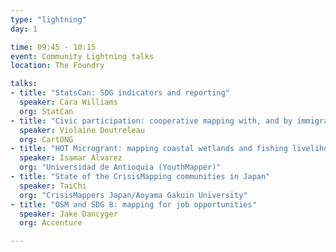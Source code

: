 ```yaml
---
type: "lightning"
day: 1

time: 09:45 - 10:15
event: Community Lightning talks
location: The Foundry

talks:
- title: "StatsCan: SDG indicators and reporting"
  speaker: Cara Williams
  org: StatCan
- title: "Civic participation: cooperative mapping with, and by immigrants"
  speaker: Violaine Doutreleau 
  org: CartONG
- title: "HOT Microgrant: mapping coastal wetlands and fishing livelihoods in Northern Colombia"
  speaker: Isamar Alvarez
  org: "Universidad de Antioquia (YouthMapper)"
- title: "State of the CrisisMapping communities in Japan"
  speaker: TaiChi
  org: "CrisisMappers Japan/Aoyama Gakuin University"
- title: "OSM and SDG 8: mapping for job opportunities"
  speaker: Jake Dancyger
  org: Accenture

---
```

